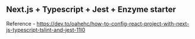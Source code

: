 ## Next.js + Typescript + Jest + Enzyme starter
Reference - https://dev.to/oahehc/how-to-config-react-project-with-next-js-typescript-tslint-and-jest-11l0